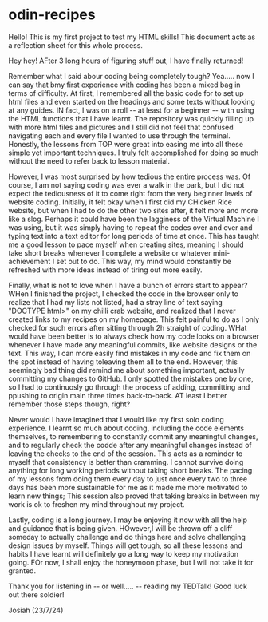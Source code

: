 # odin-recipes
Hello! This is my first project to test my HTML skills! 
This document acts as a reflection sheet for this whole process.

Hey hey! AFter 3 long hours of figuring stuff out, I have finally returned!

Remember what I said abour coding being completely tough? Yea..... now I can say that bmy first experience with coding has been a mixed bag in terms of difficulty. At first, I remembered all the basic code for to set up html files and even started on the headings and some texts without looking at any guides. IN fact, I was on a roll -- at least for a beginner -- with using the HTML functions that I have learnt. The repository was quickly filling up with more html files and  pictures and I still did not feel that confused navigating each and every file I wanted to use through the terminal. Honestly, the lessons from TOP were great into easing me into all these simple yet important techniques. I truly felt accomplished for doing so much without the need to refer back to lesson material.

However, I was most surprised by how tedious the entire process was. Of course, I am not saying coding was ever a walk in the park, but I did not expect the tediousness of it to come right from the very beginner levels of website coding. Initially, it felt okay when I first did my CHicken Rice website, but when I had to do the other two sites after, it felt more and more like a slog. Perhaps it could have been the lagginess of the Virtual Machine I was  using, but it was simply having to repeat the codes over and over and typing text into a text editor for long periods of time at once. This has taught me a good lesson to pace myself when creating sites, meaning I should take short breaks whenever I complete a website or whatever mini-achievement I set out to do. This way, my mind would constantly be refreshed with more ideas instead of tiring out more easily.

Finally, what is not to love when I have a bunch of errors start to appear? WHen I finished the project, I checked the code in the browser only to realize that I had  my lists not listed, had a stray line of text saying "DOCTYPE html>" on my chilli crab website, and realized that I never created links to my recipes on my homepage. This felt painful to do as I only checked for such errors after sitting through 2h straight of coding. WHat would have been better is to always check how my code looks on a browser whenever I have made any meaningful commits, like website designs or the text. This way, I can more easily find mistakes in my code and fix them on the spot instead of having toleaving them all to the end. However, this seemingly bad thing did remind me about something important, actually committing my changes to GitHub. I only spotted the mistakes one by one, so I had to continuosly go through the process of adding, committing and ppushing to origin main three times back-to-back. AT least I better remember those steps though, right?

Never would I have imagined that I would like my first solo coding experience. I learnt so much about coding, including the code elements themselves, to remembering to constantly commit any meaningful changes, and to regularly check the codde after any meaningful changes instead of leaving the checks to the end of the session. This acts as a reminder to myself that consistency is better than cramming. I cannot survive doing anything for long working periods without taking short breaks. The pacing of my lessons from doing them every day to just once every two to three days has been more sustainable for me as it made me more motivated to learn new things; This session also proved that taking breaks in between my work is ok to freshen my mind throughout my project. 

Lastly, coding is a long journey. I may be enjoying it now with all the help and guidance that is being given. HOwever,I will be thrown off a cliff someday to actually challenge and do things here and solve challenging design issues by myself. Things will get tough, so all these lessons and habits I have learnt will definitely go a long way to keep my motivation going. FOr now, I shall enjoy the honeymoon phase, but I will not take it for granted.

Thank you for listening in -- or well..... -- reading my TEDTalk! Good luck out there soldier!

Josiah (23/7/24)